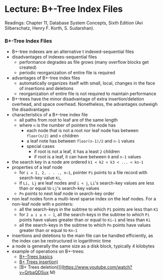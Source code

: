 # Lecture: B+-Tree Index Files

Readings: Chapter 11, Database System Concepts, Sixth Edition (Avi Silberschatz, Henry F. Korth, S. Sudarshan).

### B+-Tree Index Files
- B+-tree indexes are an alternative t indexed-sequential files
- disadvantages of indexes-sequential files
  - performance degrades as file grows (many overflow blocks get created)
  - periodic reorganization of entire file is required
- advantages of B+-tree index files
  - automatically organizes itself with small, local, changes in the face of insertions and deletions
  - reorganization of entire file is not required to maintain performance
- B+-trees have the minor disadvantage of extra insertion/deletion overhead, and space overhead. Nonetheless, the advantages outweigh the disadvantages
- characteristics of a B+-tree index file
  - all paths from root to leaf are of the same length
  - where ``n`` is the number of pointers the node has
    - each node that is not a root nor leaf node has between ``floor(n/2)`` and ``n`` children
    - a leaf note has between ``floor(n-1)/2`` and ``n-1`` values
    - special cases
      - if root is not a leaf, it has a least ``2`` children
      - if root is a leaf, it can have between ``0`` and ``n-1`` values
- the search key in a node are ordered ``k1 < k2 < k3 < ... < kn-1``
- properties of a leaf node
  - for ``i = 1, 2, . . ., n–1``, pointer ``Pi`` points to a file record with search-key value ``Ki``,
  - if ``Li, Lj`` are leaf nodes and ``i < j``, ``Li``'s search-key values are less than or equal to ``Lj``'s search-key values
  - ``Pn`` points to next leaf node in search-key order
- non leaf nodes form a multi-level sparse index on the leaf nodes.  For a non-leaf node with ``m`` pointers:
  - all the search-keys in the subtree to which ``P1`` points are less than ``K1``
  - for ``2 ≤ i ≤ n – 1``, all the search-keys in the subtree to which ``Pi`` points have values greater than or equal to ``Ki–1`` and less than ``Ki``
  - all the search-keys in the subtree to which ``Pn`` points have values greater than or equal to ``Kn–1``
- insertions and deletions to the main file can be handled efficiently, as the index can be restructured in logarithmic time
- a node is generally the same size as a disk block, typically 4 kilobytes
- example of operations on B+-trees:
  - [B+-Trees basics](https://www.youtube.com/watch?v=CYKRMz8yzVU)
  - [B+ Trees insertion)](https://www.youtube.com/watch?v=_nY8yR6iqx4&t=198s)
  - [B+ Trees deletion)]](https://www.youtube.com/watch?v=QrbaQDSux M)
